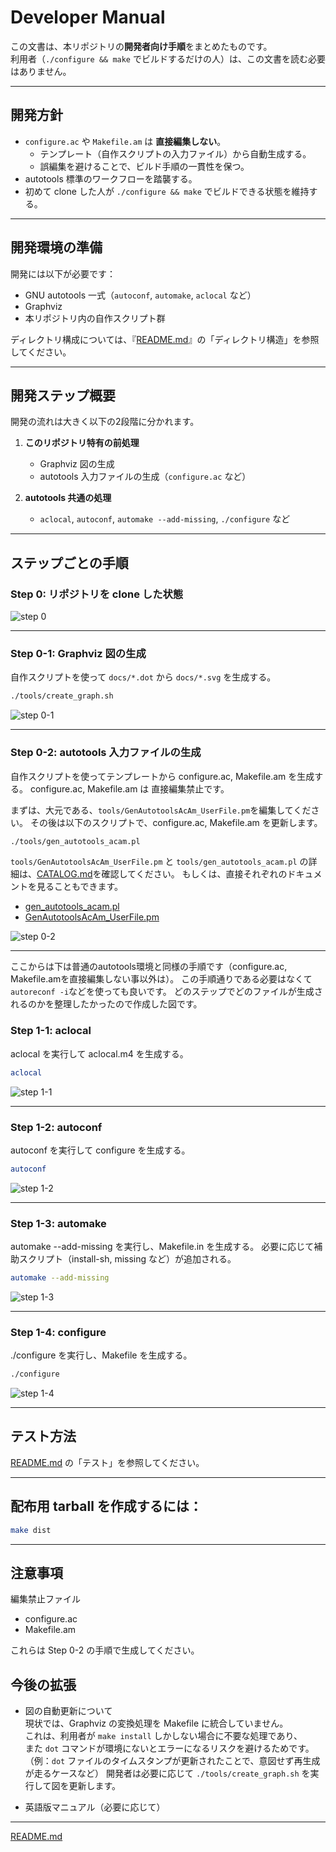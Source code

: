 # Developer Manual

この文書は、本リポジトリの**開発者向け手順**をまとめたものです。  
利用者（`./configure && make` でビルドするだけの人）は、この文書を読む必要はありません。

---


## 開発方針

- `configure.ac` や `Makefile.am` は **直接編集しない**。  
  - テンプレート（自作スクリプトの入力ファイル）から自動生成する。  
  - 誤編集を避けることで、ビルド手順の一貫性を保つ。  
- autotools 標準のワークフローを踏襲する。  
- 初めて clone した人が `./configure && make` でビルドできる状態を維持する。  

---


## 開発環境の準備

開発には以下が必要です：

- GNU autotools 一式（`autoconf`, `automake`, `aclocal` など）
- Graphviz
- 本リポジトリ内の自作スクリプト群

ディレクトリ構成については、『[README.md](../README.md)』の「ディレクトリ構造」を参照してください。

---


## 開発ステップ概要

開発の流れは大きく以下の2段階に分かれます。

1. **このリポジトリ特有の前処理**
   - Graphviz 図の生成
   - autotools 入力ファイルの生成（`configure.ac` など）

2. **autotools 共通の処理**
   - `aclocal`, `autoconf`, `automake --add-missing`, `./configure` など

---


## ステップごとの手順

### Step 0: リポジトリを clone した状態
![step 0](devel_step_0.svg)

---


### Step 0-1: Graphviz 図の生成

自作スクリプトを使って `docs/*.dot` から `docs/*.svg` を生成する。  

```sh
./tools/create_graph.sh
```

![step 0-1](devel_step_0_1.svg)

---


### Step 0-2: autotools 入力ファイルの生成

自作スクリプトを使ってテンプレートから configure.ac, Makefile.am を生成する。
configure.ac, Makefile.am は 直接編集禁止です。

まずは、大元である、`tools/GenAutotoolsAcAm_UserFile.pm`を編集してください。
その後は以下のスクリプトで、configure.ac, Makefile.am を更新します。

```sh
./tools/gen_autotools_acam.pl
```

`tools/GenAutotoolsAcAm_UserFile.pm` と `tools/gen_autotools_acam.pl` の詳細は、[CATALOG.md](CATALOG.md)を確認してください。
もしくは、直接それぞれのドキュメントを見ることもできます。

- [gen_autotools_acam.pl](gen_autotools_acam.pl.md)
- [GenAutotoolsAcAm_UserFile.pm](GenAutotoolsAcAm_UserFile.pm.md)

![step 0-2](devel_step_0_2.svg)

---


ここからは下は普通のautotools環境と同様の手順です（configure.ac, Makefile.amを直接編集しない事以外は）。
この手順通りである必要はなくて`autoreconf -i`などを使っても良いです。
どのステップでどのファイルが生成されるのかを整理したかったので作成した図です。


### Step 1-1: aclocal

aclocal を実行して aclocal.m4 を生成する。

```sh
aclocal
```

![step 1-1](devel_step_1_1.svg)

---


### Step 1-2: autoconf

autoconf を実行して configure を生成する。

```sh
autoconf
```

![step 1-2](devel_step_1_2.svg)

---


### Step 1-3: automake

automake --add-missing を実行し、Makefile.in を生成する。
必要に応じて補助スクリプト（install-sh, missing など）が追加される。

```sh
automake --add-missing
```

![step 1-3](devel_step_1_3.svg)

---


### Step 1-4: configure

./configure を実行し、Makefile を生成する。

```sh
./configure
```

![step 1-4](devel_step_1_4.svg)

---


## テスト方法

[README.md](../README.md) の「テスト」を参照してください。

---


## 配布用 tarball を作成するには：

```sh
make dist
```

---


## 注意事項

編集禁止ファイル

- configure.ac
- Makefile.am

これらは Step 0-2 の手順で生成してください。

## 今後の拡張

- 図の自動更新について  
  現状では、Graphviz の変換処理を Makefile に統合していません。  
  これは、利用者が `make install` しかしない場合に不要な処理であり、  
  また `dot` コマンドが環境にないとエラーになるリスクを避けるためです。  
  （例：`dot` ファイルのタイムスタンプが更新されたことで、意図せず再生成が走るケースなど）
  開発者は必要に応じて `./tools/create_graph.sh` を実行して図を更新します。
  
- 英語版マニュアル（必要に応じて）

* * *
[README.md](../README.md)
